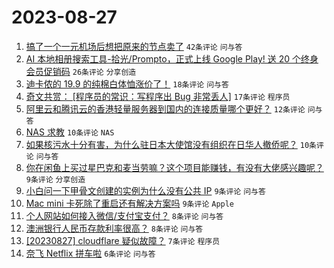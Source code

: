 # 2023-08-27

1. [搞了一个一元机场后想把原来的节点卖了](https://www.v2ex.com/t/968583) `42条评论` `问与答`
1. [AI 本地相册搜索工具-拾光/Prompto，正式上线 Google Play! 送 20 个终身会员促销码](https://www.v2ex.com/t/968615) `26条评论` `分享创造`
1. [迪卡侬的 19.9 的纯棉白体恤涨价了！](https://www.v2ex.com/t/968589) `18条评论` `问与答`
1. [奇文共赏： [程序员的常识：写程序出 Bug 非常丢人]](https://www.v2ex.com/t/968596) `17条评论` `程序员`
1. [阿里云和腾讯云的香港轻量服务器到国内的连接质量哪个更好？](https://www.v2ex.com/t/968595) `12条评论` `问与答`
1. [NAS 求教](https://www.v2ex.com/t/968616) `10条评论` `NAS`
1. [如果核污水十分有害，为什么驻日本大使馆没有组织在日华人撤侨呢？](https://www.v2ex.com/t/968617) `10条评论` `问与答`
1. [你在闲鱼上买过星巴克和麦当劳嘛？这个项目能赚钱，有没有大佬感兴趣呢？](https://www.v2ex.com/t/968606) `9条评论` `分享创造`
1. [小白问一下甲骨文创建的实例为什么没有公共 IP](https://www.v2ex.com/t/968586) `9条评论` `问与答`
1. [Mac mini 卡死除了重启还有解决方案吗](https://www.v2ex.com/t/968584) `9条评论` `Apple`
1. [个人网站如何接入微信/支付宝支付？](https://www.v2ex.com/t/968604) `8条评论` `问与答`
1. [澳洲银行人民币存款利率很高？](https://www.v2ex.com/t/968600) `8条评论` `问与答`
1. [[20230827] cloudflare 疑似故障？](https://www.v2ex.com/t/968590) `7条评论` `程序员`
1. [奈飞 Netflix 拼车啦](https://www.v2ex.com/t/968588) `6条评论` `问与答`
